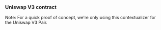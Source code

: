 ### Uniswap V3 contract

Note: For a quick proof of concept, we're only using this contextualizer for the Uniswap V3 Pair.
